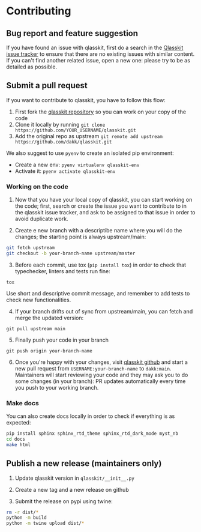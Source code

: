 # Contributing

## Bug report and feature suggestion

If you have found an issue with qlasskit, first do a search in the [Qlasskit issue tracker](https://github.com/dakk/qlasskit/issues) to ensure that there are no existing issues with
similar content. If you can't find another related issue, open a new one: please try to be as detailed as possible.


## Submit a pull request

If you want to contribute to qlasskit, you have to follow this flow:

1. First fork the [qlasskit repository](https://github.com/dakk/qlasskit) so you can work on your copy of the code
2. Clone it locally by running ```git clone https://github.com/YOUR_USERNAME/qlasskit.git```
3. Add the original repo as upstream ```git remote add upstream https://github.com/dakk/qlasskit.git```

We also suggest to use `pyenv` to create an isolated pip environment:

- Create a new env: ```pyenv virtualenv qlasskit-env```
- Activate it: ```pyenv activate qlasskit-env```


### Working on the code

1. Now that you have your local copy of qlasskit, you can start working on the code; first, search or create the issue you want to contribute to in the qlasskit issue tracker, and ask
to be assigned to that issue in order to avoid duplicate work.

2. Create e new branch with a descriptibe name where you will do the changes; the starting point is always upstream/main:

```bash
git fetch upstream
git checkout -b your-branch-name upstream/master
```

3. Before each commit, use tox (```pip install tox```) in order to check that typechecker, linters and tests run fine:

```tox```

Use short and descriptive commit message, and remember to add tests to check new functionalities.


4. If your branch drifts out of sync from upstream/main, you can fetch and merge the updated version:

```git pull upstream main```

5. Finally push your code in your branch

```git push origin your-branch-name```

6. Once you're happy with your changes, visit [qlasskit github](https://github.com/dakk/qlasskit) and start a new pull request from `USERNAME:your-branch-name` to `dakk:main`. Maintainers will start reviewing your code and they may ask you to do some changes (in your branch): PR updates automatically every time you push to your working branch.


### Make docs

You can also create docs locally in order to check if everything is as expected:

```bash
pip install sphinx sphinx_rtd_theme sphinx_rtd_dark_mode myst_nb
cd docs
make html
```


## Publish a new release (maintainers only)

1. Update qlasskit version in `qlasskit/__init__.py`

2. Create a new tag and a new release on github

3. Submit the release on pypi using twine:


```bash
rm -r dist/*
python -m build
python -m twine upload dist/*
```
